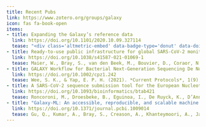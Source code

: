 ```yaml
---
title: Recent Pubs
link: https://www.zotero.org/groups/galaxy
icon: fas fa-book-open
items:
- title: Expanding the Galaxy’s reference data
  link: https://doi.org/10.1101/2020.10.09.327114
  tease: "<div class='altmetric-embed' data-badge-type='donut' data-doi='10.1101/2020.10.09.327114'></div> VijayKrishna, N., Joshi, J., Coraor, N., Hillman-Jackson, J., Bouvier, D., Beek, M. van den, Eguinoa, I., Coppens, F., Golitsynskiy, S., Stolarczyk, M., Sheffield, N. C., Gladman, S., Cuccuru, G., Grüning, B., Soranzo, N., Rasche, H., Langhorst, B. W., Bernt, M., Fornika, D., … Blankenberg, D. (2021). <em>BioRxiv</em>, 2020.10.09.327114."
- title: Ready-to-use public infrastructure for global SARS-CoV-2 monitoring
  link: https://doi.org/10.1038/s41587-021-01069-1
  tease: Maier, W., Bray, S., van den Beek, M., Bouvier, D., Coraor, N., Miladi, M., Singh, B., De Argila, J. R., Baker, D., Roach, N., Gladman, S., Coppens, F., Martin, D. P., Lonie, A., Grüning, B., Kosakovsky Pond, S. L., & Nekrutenko, A. (2021). *Nature Biotechnology*, 1–2.
- title: GALAXY Workflow for Bacterial Next-Generation Sequencing De Novo Assembly and Annotation
  link: https://doi.org/10.1002/cpz1.242
  tease: Wee, S. K., & Yap, E. P. H. (2021). *Current Protocols*, 1(9), e242.
- title: A SARS-CoV-2 sequence submission tool for the European Nucleotide Archive
  link: https://doi.org/10.1093/bioinformatics/btab421
  tease: Roncoroni, M., Droesbeke, B., Eguinoa, I., De Ruyck, K., D’Anna, F., Yusuf, D., Grüning, B., Backofen, R., &amp; Coppens, F. (2021). *Bioinformatics*, btab421.
- title: "Galaxy-ML: An accessible, reproducible, and scalable machine learning toolkit for biomedicine"
  link: https://doi.org/10.1371/journal.pcbi.1009014
  tease: Gu, Q., Kumar, A., Bray, S., Creason, A., Khanteymoori, A., Jalili, V., Grüning, B., &amp; Goecks, J. (2021). *PLOS Computational Biology*, 17(6), e1009014.
---
```

